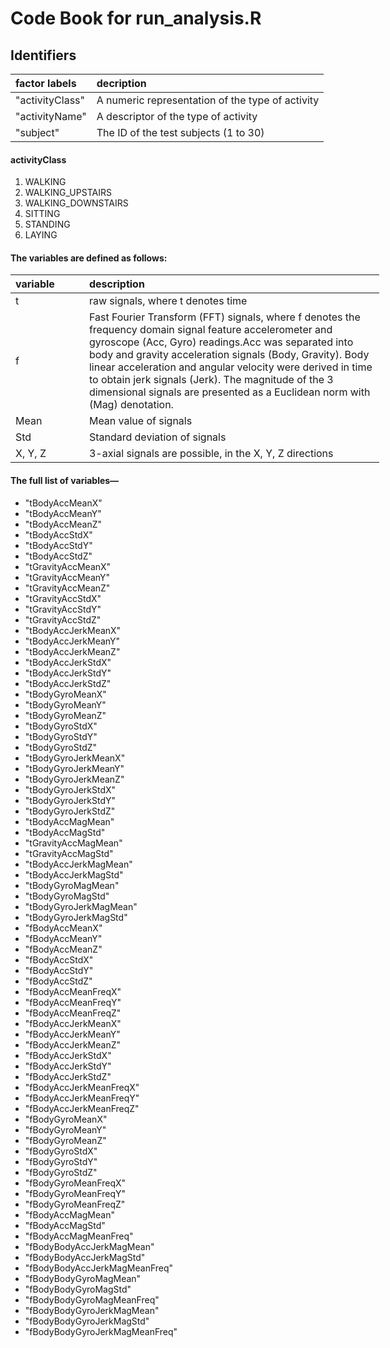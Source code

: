 Code Book for run\_analysis.R
================

Identifiers
-----------

| factor labels   | decription                                       |
|:----------------|:-------------------------------------------------|
| "activityClass" | A numeric representation of the type of activity |
| "activityName"  | A descriptor of the type of activity             |
| "subject"       | The ID of the test subjects (1 to 30)            |

#### activityClass

1.  WALKING
2.  WALKING\_UPSTAIRS
3.  WALKING\_DOWNSTAIRS
4.  SITTING
5.  STANDING
6.  LAYING

#### The variables are defined as follows:

<table style="width:117%;">
<colgroup>
<col width="20%" />
<col width="95%" />
</colgroup>
<thead>
<tr class="header">
<th align="left">variable</th>
<th align="left">description</th>
</tr>
</thead>
<tbody>
<tr class="odd">
<td align="left">t</td>
<td align="left">raw signals, where t denotes time</td>
</tr>
<tr class="even">
<td align="left">f</td>
<td align="left">Fast Fourier Transform (FFT) signals, where f denotes the frequency domain signal feature accelerometer and gyroscope (Acc, Gyro) readings.Acc was separated into body and gravity acceleration signals (Body, Gravity). Body linear acceleration and angular velocity were derived in time to obtain jerk signals (Jerk). The magnitude of the 3 dimensional signals are presented as a Euclidean norm with (Mag) denotation.</td>
</tr>
<tr class="odd">
<td align="left">Mean</td>
<td align="left">Mean value of signals</td>
</tr>
<tr class="even">
<td align="left">Std</td>
<td align="left">Standard deviation of signals</td>
</tr>
<tr class="odd">
<td align="left">X, Y, Z</td>
<td align="left">3-axial signals are possible, in the X, Y, Z directions</td>
</tr>
</tbody>
</table>

#### The full list of variables—

-   "tBodyAccMeanX"
-   "tBodyAccMeanY"
-   "tBodyAccMeanZ"
-   "tBodyAccStdX"
-   "tBodyAccStdY"
-   "tBodyAccStdZ"
-   "tGravityAccMeanX"
-   "tGravityAccMeanY"
-   "tGravityAccMeanZ"
-   "tGravityAccStdX"
-   "tGravityAccStdY"
-   "tGravityAccStdZ"
-   "tBodyAccJerkMeanX"
-   "tBodyAccJerkMeanY"
-   "tBodyAccJerkMeanZ"
-   "tBodyAccJerkStdX"
-   "tBodyAccJerkStdY"
-   "tBodyAccJerkStdZ"
-   "tBodyGyroMeanX"
-   "tBodyGyroMeanY"
-   "tBodyGyroMeanZ"
-   "tBodyGyroStdX"
-   "tBodyGyroStdY"
-   "tBodyGyroStdZ"
-   "tBodyGyroJerkMeanX"
-   "tBodyGyroJerkMeanY"
-   "tBodyGyroJerkMeanZ"
-   "tBodyGyroJerkStdX"
-   "tBodyGyroJerkStdY"
-   "tBodyGyroJerkStdZ"
-   "tBodyAccMagMean"
-   "tBodyAccMagStd"
-   "tGravityAccMagMean"
-   "tGravityAccMagStd"
-   "tBodyAccJerkMagMean"
-   "tBodyAccJerkMagStd"
-   "tBodyGyroMagMean"
-   "tBodyGyroMagStd"
-   "tBodyGyroJerkMagMean"
-   "tBodyGyroJerkMagStd"
-   "fBodyAccMeanX"
-   "fBodyAccMeanY"
-   "fBodyAccMeanZ"
-   "fBodyAccStdX"
-   "fBodyAccStdY"
-   "fBodyAccStdZ"
-   "fBodyAccMeanFreqX"
-   "fBodyAccMeanFreqY"
-   "fBodyAccMeanFreqZ"
-   "fBodyAccJerkMeanX"
-   "fBodyAccJerkMeanY"
-   "fBodyAccJerkMeanZ"
-   "fBodyAccJerkStdX"
-   "fBodyAccJerkStdY"
-   "fBodyAccJerkStdZ"
-   "fBodyAccJerkMeanFreqX"
-   "fBodyAccJerkMeanFreqY"
-   "fBodyAccJerkMeanFreqZ"
-   "fBodyGyroMeanX"
-   "fBodyGyroMeanY"
-   "fBodyGyroMeanZ"
-   "fBodyGyroStdX"
-   "fBodyGyroStdY"
-   "fBodyGyroStdZ"
-   "fBodyGyroMeanFreqX"
-   "fBodyGyroMeanFreqY"
-   "fBodyGyroMeanFreqZ"
-   "fBodyAccMagMean"
-   "fBodyAccMagStd"
-   "fBodyAccMagMeanFreq"
-   "fBodyBodyAccJerkMagMean"
-   "fBodyBodyAccJerkMagStd"
-   "fBodyBodyAccJerkMagMeanFreq"
-   "fBodyBodyGyroMagMean"
-   "fBodyBodyGyroMagStd"
-   "fBodyBodyGyroMagMeanFreq"
-   "fBodyBodyGyroJerkMagMean"
-   "fBodyBodyGyroJerkMagStd"
-   "fBodyBodyGyroJerkMagMeanFreq"
